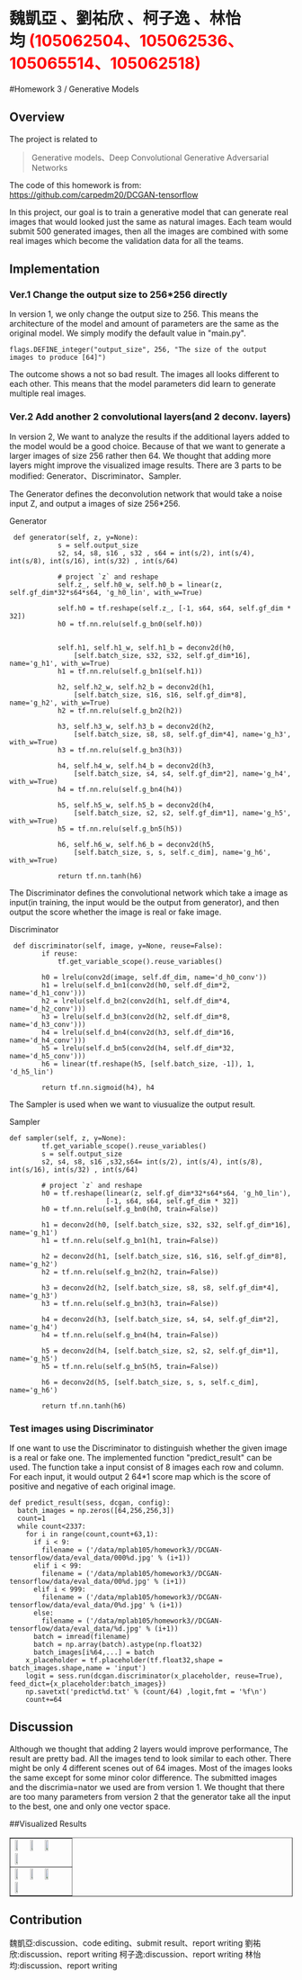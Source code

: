 # 魏凱亞 、劉祐欣 、柯子逸 、林怡均 <span style="color:red">(105062504、105062536、105065514、105062518)</span>

#Homework 3 / Generative Models

## Overview
The project is related to 
> Generative models、Deep Convolutional Generative Adversarial Networks

The code of this homework is from: https://github.com/carpedm20/DCGAN-tensorflow

In this project, our goal is to train a generative model that can generate real images that would looked just the same as natural images. Each team would submit 500 generated images, then all the images are combined with some real images which become the validation data for all the teams.



## Implementation
### Ver.1 Change the output size to 256*256 directly
 
In version 1, we only change the output size to 256. This means the architecture of the model and amount of parameters are the same as the original model.
We simply modify the default value in "main.py".

```
flags.DEFINE_integer("output_size", 256, "The size of the output images to produce [64]")
```
The outcome shows a not so bad result. The images all looks different to each other. This means that the model parameters did learn to generate multiple real images.


### Ver.2 Add another 2 convolutional layers(and 2 deconv. layers)

In version 2, We want to analyze the results if the additional layers added to the model would be a good choice. Because of that we want to generate a larger images of size 256 rather then 64. We thought that adding more layers might improve the visualized image results.
There are 3 parts to be modified: Generator、Discriminator、Sampler.



The Generator defines the deconvolution network that would take a noise input Z, and output a images of size 256*256.

Generator
```
 def generator(self, z, y=None):
            s = self.output_size
            s2, s4, s8, s16 , s32 , s64 = int(s/2), int(s/4), int(s/8), int(s/16), int(s/32) , int(s/64)

            # project `z` and reshape
            self.z_, self.h0_w, self.h0_b = linear(z, self.gf_dim*32*s64*s64, 'g_h0_lin', with_w=True)

            self.h0 = tf.reshape(self.z_, [-1, s64, s64, self.gf_dim * 32])
            h0 = tf.nn.relu(self.g_bn0(self.h0))


            self.h1, self.h1_w, self.h1_b = deconv2d(h0,
                [self.batch_size, s32, s32, self.gf_dim*16], name='g_h1', with_w=True)
            h1 = tf.nn.relu(self.g_bn1(self.h1))

            h2, self.h2_w, self.h2_b = deconv2d(h1,
                [self.batch_size, s16, s16, self.gf_dim*8], name='g_h2', with_w=True)
            h2 = tf.nn.relu(self.g_bn2(h2))

            h3, self.h3_w, self.h3_b = deconv2d(h2,
                [self.batch_size, s8, s8, self.gf_dim*4], name='g_h3', with_w=True)
            h3 = tf.nn.relu(self.g_bn3(h3))

            h4, self.h4_w, self.h4_b = deconv2d(h3,
                [self.batch_size, s4, s4, self.gf_dim*2], name='g_h4', with_w=True)
            h4 = tf.nn.relu(self.g_bn4(h4))

            h5, self.h5_w, self.h5_b = deconv2d(h4,
                [self.batch_size, s2, s2, self.gf_dim*1], name='g_h5', with_w=True)
            h5 = tf.nn.relu(self.g_bn5(h5))

            h6, self.h6_w, self.h6_b = deconv2d(h5,
                [self.batch_size, s, s, self.c_dim], name='g_h6', with_w=True)

            return tf.nn.tanh(h6)
```


The Discriminator defines the convolutional network which take a image as input(in training, the input would be the output from generator), and then output the score whether the image is real or fake image.


Discriminator
```
 def discriminator(self, image, y=None, reuse=False):
        if reuse:
            tf.get_variable_scope().reuse_variables()

        h0 = lrelu(conv2d(image, self.df_dim, name='d_h0_conv'))
        h1 = lrelu(self.d_bn1(conv2d(h0, self.df_dim*2, name='d_h1_conv')))
        h2 = lrelu(self.d_bn2(conv2d(h1, self.df_dim*4, name='d_h2_conv')))
        h3 = lrelu(self.d_bn3(conv2d(h2, self.df_dim*8, name='d_h3_conv')))
        h4 = lrelu(self.d_bn4(conv2d(h3, self.df_dim*16, name='d_h4_conv')))
        h5 = lrelu(self.d_bn5(conv2d(h4, self.df_dim*32, name='d_h5_conv')))
        h6 = linear(tf.reshape(h5, [self.batch_size, -1]), 1, 'd_h5_lin')

        return tf.nn.sigmoid(h4), h4
```


The Sampler is used when we want to viusualize the output result.

Sampler
```
def sampler(self, z, y=None):
        tf.get_variable_scope().reuse_variables()
        s = self.output_size
        s2, s4, s8, s16 ,s32,s64= int(s/2), int(s/4), int(s/8), int(s/16), int(s/32) , int(s/64)

        # project `z` and reshape
        h0 = tf.reshape(linear(z, self.gf_dim*32*s64*s64, 'g_h0_lin'),
                        [-1, s64, s64, self.gf_dim * 32])
        h0 = tf.nn.relu(self.g_bn0(h0, train=False))

        h1 = deconv2d(h0, [self.batch_size, s32, s32, self.gf_dim*16], name='g_h1')
        h1 = tf.nn.relu(self.g_bn1(h1, train=False))

        h2 = deconv2d(h1, [self.batch_size, s16, s16, self.gf_dim*8], name='g_h2')
        h2 = tf.nn.relu(self.g_bn2(h2, train=False))

        h3 = deconv2d(h2, [self.batch_size, s8, s8, self.gf_dim*4], name='g_h3')
        h3 = tf.nn.relu(self.g_bn3(h3, train=False))

        h4 = deconv2d(h3, [self.batch_size, s4, s4, self.gf_dim*2], name='g_h4')
        h4 = tf.nn.relu(self.g_bn4(h4, train=False))

        h5 = deconv2d(h4, [self.batch_size, s2, s2, self.gf_dim*1], name='g_h5')
        h5 = tf.nn.relu(self.g_bn5(h5, train=False))

        h6 = deconv2d(h5, [self.batch_size, s, s, self.c_dim], name='g_h6')

        return tf.nn.tanh(h6)

```

### Test images using Discriminator

If one want to use the Discriminator to distinguish whether the given image is a real or fake one. The implemented function "predict_result" can be used. The function take a input consist of 8 images each row and column. For each input, it would output 2 64*1 score map which is the score of positive and negative of each original image.

```
def predict_result(sess, dcgan, config):
  batch_images = np.zeros([64,256,256,3])
  count=1
  while count<2337:
    for i in range(count,count+63,1):
      if i < 9:
        filename = ('/data/mplab105/homework3//DCGAN-tensorflow/data/eval_data/000%d.jpg' % (i+1))
      elif i < 99:
        filename = ('/data/mplab105/homework3//DCGAN-tensorflow/data/eval_data/00%d.jpg' % (i+1))
      elif i < 999:
        filename = ('/data/mplab105/homework3//DCGAN-tensorflow/data/eval_data/0%d.jpg' % (i+1))
      else:
        filename = ('/data/mplab105/homework3//DCGAN-tensorflow/data/eval_data/%d.jpg' % (i+1))
      batch = imread(filename)
      batch = np.array(batch).astype(np.float32)
      batch_images[i%64,...] = batch
    x_placeholder = tf.placeholder(tf.float32,shape = batch_images.shape,name = 'input')
    logit = sess.run(dcgan.discriminator(x_placeholder, reuse=True), feed_dict={x_placeholder:batch_images})
    np.savetxt('predict%d.txt' % (count/64) ,logit,fmt = '%f\n')
    count+=64
```


## Discussion
Although we thought that adding 2 layers would improve performance, The result are pretty bad. All the images tend to look similar to each other. There might be only 4 different scenes out of 64 images. Most of the images looks the same except for some minor color difference.
The submitted images and the discrimia=nator we used are from version 1. We thought that there are too many parameters from version 2 that the generator take all the input to the best, one and only one vector space.  

##Visualized Results
<table border=1>
<tr>
<td>
<img src="images/o1.png" width="24%"/>
<img src="images/o2.png" width="24%"/>
<img src="images/o3.png" width="24%"/>
<img src="images/o4.png" width="24%"/>
</td>
</tr>

<tr>
<td>
<img src="images/a1.png" width="24%"/>
<img src="images/a1.png" width="24%"/>
<img src="images/a1.png" width="24%"/>
<img src="images/a1.png" width="24%"/>
</td>
</tr>

</table>

## Contribution
魏凱亞:discussion、code editing、submit result、report writing
劉祐欣:discussion、report writing
柯子逸:discussion、report writing
林怡均:discussion、report writing
